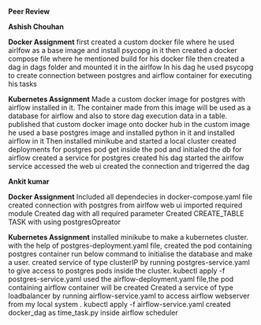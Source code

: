 **Peer Review**

**Ashish Chouhan**


**Docker Assignment**
first created a custom docker file where he used airlfow as a base image and install psycopg in it
then created a docker compose file where he mentioned build for his docker file
then created a dag in dags folder and mounted it in the airlfow
In his dag he used psycopg to create connection between postgres and airflow container for executing his tasks

**Kubernetes Assignment**
Made a custom docker image for postgres with airflow installed in it. The container made from this image will be used as a database for airflow and also to store dag execution data in a table.
published that custom docker image onto docker hub
in the custom image he used a base postgres image and installed python in it and installed airflow in it
Then installed minikube
and started a local cluster
created deployments for postgres pod
get inside the pod and initialed the db for airflow
created a service for postgres
created his dag
started the airlfow service
accessed the web ui
created the connection and trigerred the dag

**Ankit kumar**

**Docker Assignment**
Included all dependecies in docker-compose.yaml file
created connection with postgres from airlfow web ui
imported required module
Created dag with all required parameter
Created CREATE_TABLE TASK with using postgresOpreator

**Kubernetes Assignment**
installed minikube to make a kubernetes cluster.
with the help of postgres-deployment.yaml file, created the pod containing postgres container
run below command to initialise the database and make a user.
created service of type clusterIP by running postgres-service.yaml to give access to postgres pods inside the cluster.
kubectl apply -f postgres-service.yaml
used the airflow-deployment.yaml file,the pod containing airflow container will be created
Created a service of type loadbalancer by running airflow-service.yaml to access airflow webserver from my local system .
kubectl apply -f airflow-service.yaml
created docker_dag as time_task.py inside airflow scheduler
